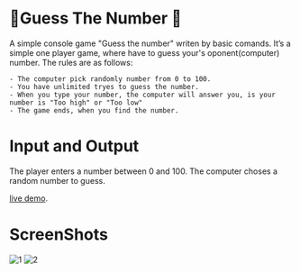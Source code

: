 # 🎲Guess The Number 🎲
A simple console game "Guess the number" writen by basic comands.
It’s a simple one player game, where have to guess your's oponent(computer) number. The rules are as follows:

```
- The computer pick randomly number from 0 to 100.
- You have unlimited tryes to guess the number.
- When you type your number, the computer will answer you, is your number is "Too high" or "Too low"
- The game ends, when you find the number. 
```

# **Input and Output**

The player enters a number between 0 and 100. 
The computer choses a random number to guess.

[live demo](https://replit.com/@StoyanMihaylov9/CuessTheNumber/).

# ScreenShots

![1](https://ibb.co/drJwHyk)
![2](https://ibb.co/MCw1Ldh)
